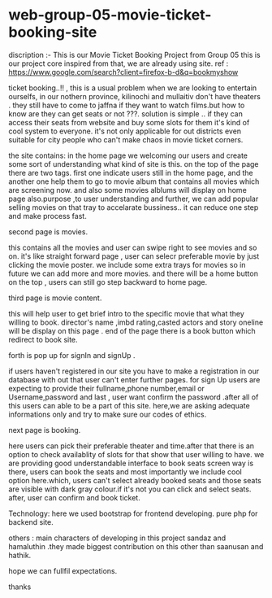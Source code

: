 # web-group-05-movie-ticket-booking-site
discription :-
This is our Movie Ticket Booking Project from Group 05 this is our project core inspired from that, we are already using site.
ref : https://www.google.com/search?client=firefox-b-d&q=bookmyshow

ticket booking..!! , this is a usual problem when we are looking to entertain ourselfs, in our nothern province, kilinochi and mullaitiv don't have theaters . they still have to come to jaffna if they want to watch films.but how to know are they can get seats or not ???. solution is simple .. if they can access their seats from website and buy some slots for them it's kind of cool system to everyone. it's not only applicable for out districts even suitable for city people who can't make chaos in movie ticket corners.

the site contains:
in the home page we welcoming our users and create some sort of understanding what kind of site is this. on the top of the page there are two tags. first one indicate users still in the home page, and the another one help them to go to movie album that contains all movies which are screening now. and also some movies alblums will display on home page also.purpose ,to user understanding and further, we can add popular selling movies on that tray to accelarate bussiness.. it can reduce one step and make process fast.

second page is movies.

this contains all the movies and user can swipe right to see movies and so on. it's like straight forward page , user can selecr preferable movie by just clicking the movie poster. we include some extra trays for movies so in future we can add more and more movies. and there will be a home button on the top , users can still go step backward to home page.

third page is movie content.

this will help user to get brief intro to the specific movie that what they willing to book. director's name ,imbd rating,casted actors and story oneline will be display on this page . end of the page there is a book button which redirect to book site.

forth is pop up for signIn and signUp .

if users haven't registered in our site you have to make a registration in our database with out that user can't enter further pages. for sign Up users are expecting to provide their fullname,phone number,email or Username,password and last , user want confirm the password .after all of this users can able to be a part of this site. here,we are asking adequate informations only and try to make sure our codes of ethics.

next page is booking.

here users can pick their preferable theater and time.after that there is an option to check availablity of slots for that show that user willing to have. we are providing good understandable interface to book seats screen way is there, users can book the seats and most importantly we include cool option here.which, users can't select already booked seats and those seats are visible with dark gray colour.if it's not you can click and select seats. after, user can confirm and book ticket.

Technology:
here we used bootstrap for frontend developing. pure php for backend site.

others :
main characters of developing in this project sandaz and hamaluthin .they made biggest contribution on this other than saanusan and hathik.

hope we can fullfil expectations.

thanks
